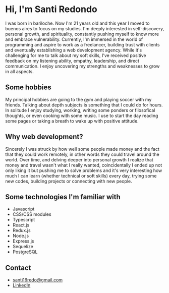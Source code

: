 # Hi, I'm Santi Redondo

I was born in bariloche. Now I'm 21 years old and this year I moved to buenos aires to focus on my studies. I'm deeply interested in self-discovery, personal growth, and spirituality, constantly pushing myself to know more and embrace vulnerability. Currently, I'm immersed in the world of programming and aspire to work as a freelancer, building trust with clients and eventually establishing a web development agency. While it's challenging for me to talk about my soft skills, I've received positive feedback on my listening ability, empathy, leadership, and direct communication. I enjoy uncovering my strengths and weaknesses to grow in all aspects.


## Some hobbies

My principal hobbies are going to the gym and playing soccer with my friends. Talking about depth subjects is something that I could do for hours. In solitude I enjoy studying, working, writing some ponders or filosofical thoughts, or even cooking with some music. I use to start the day reading some pages or taking a breath to wake up with positive attitude.


## Why web development?

Sincerely I was struck by how well some people made money and the fact that they could work remotely, in other words they could travel around the world. Over time, and delving deeper into personal growth I realize that money and travel wasn't what I really wanted, coincidentally I ended up not only liking it but pushing me to solve problems and it's very interesting how much I can learn (whether technical or soft skills) every day, trying some new codes, building projects or connecting with new people.


## Some technologies I'm familiar with

-    Javascript
-    CSS/CSS modules
-    Typescript
-    React.js
-    Redux.js
-    Node.js
-    Express.js
-    Sequelize
-    PostgreSQL


## Contact

-    santi16redo@gmail.com
-    [LinkedIn](https://www.linkedin.com/in/santiago-redondo-fullstackdeveloper/)

